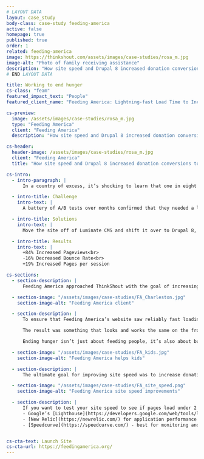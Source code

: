 ```yaml
---
# LAYOUT DATA
layout: case_study
body-class: case-study feeding-america
active: false
homepage: true
published: true
order: 1
related: feeding-america
image: https://thinkshout.com/assets/images/case-studies/rosa_m.jpg
image-alt: "Photo of family receiving assistance"
description: "How site speed and Drupal 8 increased donation conversions to help feed more people in need."
# END LAYOUT DATA

title: Working to end hunger
cs-class: "feam"
featured_impact_text: "People"
featured_client_name: "Feeding America: Lightning-fast Load Time to Increase Conversion"

cs-preview:
  image: /assets/images/case-studies/rosa_m.jpg
  type: "Feeding America"
  client: "Feeding America"
  description: "How site speed and Drupal 8 increased donation conversions to help feed more people in need."

cs-header:
  header-image: /assets/images/case-studies/rosa_m.jpg
  client: "Feeding America"
  title: "How site speed and Drupal 8 increased donation conversions to help feed more people in need."

cs-intro:
  - intro-paragraph: |
      In a country of excess, it’s shocking to learn that one in eight people in the United States suffer from hunger and food insecurity. That’s why Feeding America, the nation’s largest hunger-relief organization, exists -- to end hunger once and for all. Together with individuals, charities, businesses, and the government, Feeding America works to supply food and funds to a network of 200 food banks and 60,000 pantries.

  - intro-title: Challenge
    intro-text: |
      A battery of A/B tests over months confirmed that they needed a lightning fast site to increase conversion rates.

  - intro-title: Solutions
    intro-text: |
      Move the site off of Luminate CMS and shift it over to Drupal 8, with hosting by Pantheon.

  - intro-title: Results
    intro-text: |
      +84% Increased Pageviews<br>
      -16% Decreased Bounce Rate<br>
      +19% Increased Pages per session

cs-sections:
  - section-description: |
      Feeding America approached ThinkShout with the goal of increasing site speed and conversions with the very tight timeline. ThinkShout’s mission was to study their current site, figure out how to break it down into structured components, and then put the puzzle back together again in Drupal -- all in time for the key fundraising season.

  - section-image: "/assets/images/case-studies/FA_Charleston.jpg"
    section-image-alt: "Feeding America client"

  - section-description: |
      To ensure that Feeding America’s website saw reliably fast loading speeds, even during large spikes in traffic, ThinkShout recommended hosting their site on Pantheon. Milliseconds can make all the difference, and in this case, it could mean a substantial loss in donations. With Pantheon’s Global CDN, sites hosted on the platform are optimized to deliver content to users anywhere across the globe securely and at blazing fast speeds.  

      The result was something that looks and works the same on the front end, but is easier to navigate on the admin side and performs exponentially faster.  

      Ending hunger isn’t just about feeding people, it’s also about building awareness of the issue and empathy for the communities most impacted. The website provides resources beyond just where to get meals and with the right strategy, hierarchy of content, and user experience, they can provide the pathways to that information -- and do so at lightning speed.

  - section-image: "/assets/images/case-studies/FA_kids.jpg"
    section-image-alt: "Feeding America helps kids"

  - section-description: |
      The ultimate goal for improving site speed was to increase donation conversions for Feeding America. We’re thrilled to report that not only did donations increase, but so did their website engagement -- most importantly, donations were up 28% YOY on Giving Tuesday alone.

  - section-image: "/assets/images/case-studies/FA_site_speed.png"
    section-image-alt: "Feeding America site speed improvements"

  - section-description: |
      If you want to test your site speed to see if pages load under 2 seconds, here are some tools we recommend:
      - Google’s [Lighthouse](https://developers.google.com/web/tools/lighthouse/) audit  
      - [New Relic](https://newrelic.com/) for application performance  
      - [Speedcurve](https://speedcurve.com/) - best for monitoring and auditing over time  


cs-cta-text: Launch Site
cs-cta-url: https://feedingamerica.org/
---
```

